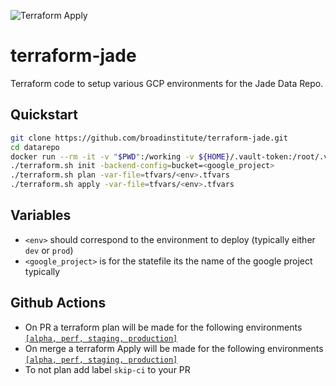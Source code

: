 ![Terraform Apply](https://github.com/broadinstitute/terraform-jade/workflows/Terraform%20Apply/badge.svg)

# terraform-jade

Terraform code to setup various GCP environments for the Jade Data Repo.

## Quickstart

```sh
git clone https://github.com/broadinstitute/terraform-jade.git
cd datarepo
docker run --rm -it -v "$PWD":/working -v ${HOME}/.vault-token:/root/.vault-token broadinstitute/dsde-toolbox:consul-0.20.0 ./mkEnv.sh -e <env>
./terraform.sh init -backend-config=bucket=<google_project>
./terraform.sh plan -var-file=tfvars/<env>.tfvars
./terraform.sh apply -var-file=tfvars/<env>.tfvars
```
## Variables
- `<env>` should correspond to the environment to deploy (typically either `dev`
or `prod`)
- `<google_project>` is for the statefile its the name of the google project typically

## Github Actions
- On PR a terraform plan will be made for the following environments [`[alpha, perf, staging, production]`](https://github.com/broadinstitute/terraform-jade/blob/ms-tfvars/.github/workflows/terraformPrPlan.yml#L16)
- On merge a terraform Apply will be made for the following environments [`[alpha, perf, staging, production]`](https://github.com/broadinstitute/terraform-jade/blob/ms-tfvars/.github/workflows/terraformPrPlan.yml#L16)
- To not plan add label `skip-ci` to your PR
